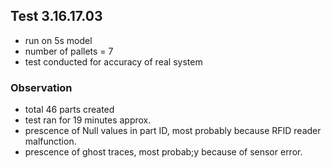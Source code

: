 ## Test 3.16.17.03
- run on 5s model
- number of pallets = 7
- test conducted for accuracy of real system

### Observation
- total 46 parts created
- test ran for 19 minutes approx.
- prescence of Null values in part ID, most probably because RFID reader malfunction.
- prescence of ghost traces, most probab;y because of sensor error.